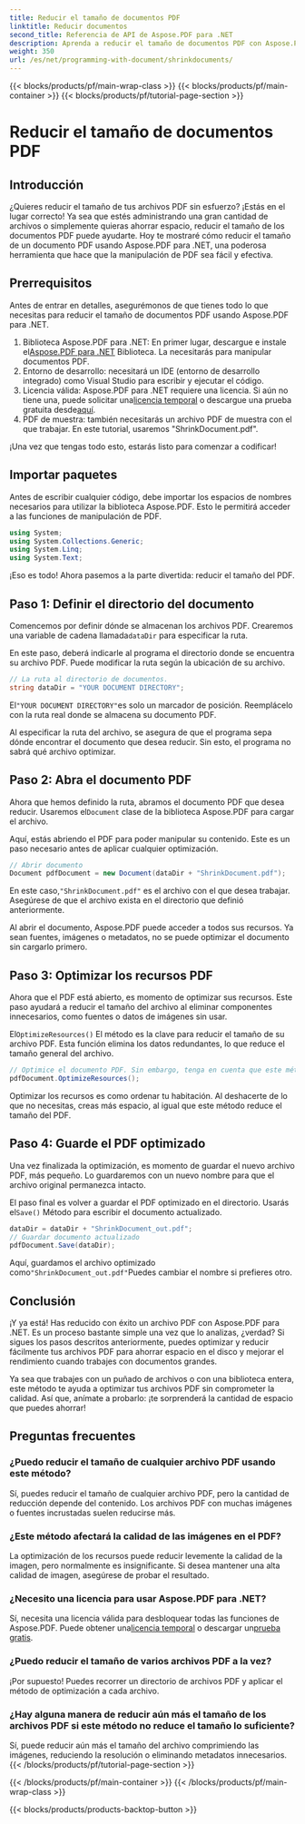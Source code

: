 ```yaml
---
title: Reducir el tamaño de documentos PDF
linktitle: Reducir documentos
second_title: Referencia de API de Aspose.PDF para .NET
description: Aprenda a reducir el tamaño de documentos PDF con Aspose.PDF para .NET en esta guía paso a paso. Optimice los recursos PDF y reduzca el tamaño de los archivos sin comprometer la calidad.
weight: 350
url: /es/net/programming-with-document/shrinkdocuments/
---
```


{{< blocks/products/pf/main-wrap-class >}}
{{< blocks/products/pf/main-container >}}
{{< blocks/products/pf/tutorial-page-section >}}

# Reducir el tamaño de documentos PDF

## Introducción

¿Quieres reducir el tamaño de tus archivos PDF sin esfuerzo? ¡Estás en el lugar correcto! Ya sea que estés administrando una gran cantidad de archivos o simplemente quieras ahorrar espacio, reducir el tamaño de los documentos PDF puede ayudarte. Hoy te mostraré cómo reducir el tamaño de un documento PDF usando Aspose.PDF para .NET, una poderosa herramienta que hace que la manipulación de PDF sea fácil y efectiva.

## Prerrequisitos

Antes de entrar en detalles, asegurémonos de que tienes todo lo que necesitas para reducir el tamaño de documentos PDF usando Aspose.PDF para .NET.

1.  Biblioteca Aspose.PDF para .NET: En primer lugar, descargue e instale el[Aspose.PDF para .NET](https://releases.aspose.com/pdf/net/) Biblioteca. La necesitarás para manipular documentos PDF.
2. Entorno de desarrollo: necesitará un IDE (entorno de desarrollo integrado) como Visual Studio para escribir y ejecutar el código.
3.  Licencia válida: Aspose.PDF para .NET requiere una licencia. Si aún no tiene una, puede solicitar una[licencia temporal](https://purchase.aspose.com/temporary-license/) o descargue una prueba gratuita desde[aquí](https://releases.aspose.com/).
4. PDF de muestra: también necesitarás un archivo PDF de muestra con el que trabajar. En este tutorial, usaremos "ShrinkDocument.pdf".

¡Una vez que tengas todo esto, estarás listo para comenzar a codificar!


## Importar paquetes

Antes de escribir cualquier código, debe importar los espacios de nombres necesarios para utilizar la biblioteca Aspose.PDF. Esto le permitirá acceder a las funciones de manipulación de PDF.

```csharp
using System;
using System.Collections.Generic;
using System.Linq;
using System.Text;
```

¡Eso es todo! Ahora pasemos a la parte divertida: reducir el tamaño del PDF.

## Paso 1: Definir el directorio del documento

 Comencemos por definir dónde se almacenan los archivos PDF. Crearemos una variable de cadena llamada`dataDir` para especificar la ruta.

En este paso, deberá indicarle al programa el directorio donde se encuentra su archivo PDF. Puede modificar la ruta según la ubicación de su archivo.

```csharp
// La ruta al directorio de documentos.
string dataDir = "YOUR DOCUMENT DIRECTORY";
```

 El`"YOUR DOCUMENT DIRECTORY"`es solo un marcador de posición. Reemplácelo con la ruta real donde se almacena su documento PDF.

Al especificar la ruta del archivo, se asegura de que el programa sepa dónde encontrar el documento que desea reducir. Sin esto, el programa no sabrá qué archivo optimizar.


## Paso 2: Abra el documento PDF

 Ahora que hemos definido la ruta, abramos el documento PDF que desea reducir. Usaremos el`Document` clase de la biblioteca Aspose.PDF para cargar el archivo.

Aquí, estás abriendo el PDF para poder manipular su contenido. Este es un paso necesario antes de aplicar cualquier optimización.

```csharp
// Abrir documento
Document pdfDocument = new Document(dataDir + "ShrinkDocument.pdf");
```

 En este caso,`"ShrinkDocument.pdf"` es el archivo con el que desea trabajar. Asegúrese de que el archivo exista en el directorio que definió anteriormente.

Al abrir el documento, Aspose.PDF puede acceder a todos sus recursos. Ya sean fuentes, imágenes o metadatos, no se puede optimizar el documento sin cargarlo primero.

## Paso 3: Optimizar los recursos PDF

Ahora que el PDF está abierto, es momento de optimizar sus recursos. Este paso ayudará a reducir el tamaño del archivo al eliminar componentes innecesarios, como fuentes o datos de imágenes sin usar.

 El`OptimizeResources()` El método es la clave para reducir el tamaño de su archivo PDF. Esta función elimina los datos redundantes, lo que reduce el tamaño general del archivo.

```csharp
// Optimice el documento PDF. Sin embargo, tenga en cuenta que este método no puede garantizar la reducción del tamaño del documento.
pdfDocument.OptimizeResources();
```

Optimizar los recursos es como ordenar tu habitación. Al deshacerte de lo que no necesitas, creas más espacio, al igual que este método reduce el tamaño del PDF.

## Paso 4: Guarde el PDF optimizado

Una vez finalizada la optimización, es momento de guardar el nuevo archivo PDF, más pequeño. Lo guardaremos con un nuevo nombre para que el archivo original permanezca intacto.

 El paso final es volver a guardar el PDF optimizado en el directorio. Usarás el`Save()` Método para escribir el documento actualizado.

```csharp
dataDir = dataDir + "ShrinkDocument_out.pdf";
// Guardar documento actualizado
pdfDocument.Save(dataDir);
```

 Aquí, guardamos el archivo optimizado como`"ShrinkDocument_out.pdf"`Puedes cambiar el nombre si prefieres otro.

## Conclusión

¡Y ya está! Has reducido con éxito un archivo PDF con Aspose.PDF para .NET. Es un proceso bastante simple una vez que lo analizas, ¿verdad? Si sigues los pasos descritos anteriormente, puedes optimizar y reducir fácilmente tus archivos PDF para ahorrar espacio en el disco y mejorar el rendimiento cuando trabajes con documentos grandes.

Ya sea que trabajes con un puñado de archivos o con una biblioteca entera, este método te ayuda a optimizar tus archivos PDF sin comprometer la calidad. Así que, anímate a probarlo: ¡te sorprenderá la cantidad de espacio que puedes ahorrar!

## Preguntas frecuentes

### ¿Puedo reducir el tamaño de cualquier archivo PDF usando este método?
Sí, puedes reducir el tamaño de cualquier archivo PDF, pero la cantidad de reducción depende del contenido. Los archivos PDF con muchas imágenes o fuentes incrustadas suelen reducirse más.

### ¿Este método afectará la calidad de las imágenes en el PDF?
La optimización de los recursos puede reducir levemente la calidad de la imagen, pero normalmente es insignificante. Si desea mantener una alta calidad de imagen, asegúrese de probar el resultado.

### ¿Necesito una licencia para usar Aspose.PDF para .NET?
Sí, necesita una licencia válida para desbloquear todas las funciones de Aspose.PDF. Puede obtener una[licencia temporal](https://purchase.aspose.com/temporary-license/) o descargar un[prueba gratis](https://releases.aspose.com/).

### ¿Puedo reducir el tamaño de varios archivos PDF a la vez?
¡Por supuesto! Puedes recorrer un directorio de archivos PDF y aplicar el método de optimización a cada archivo.

### ¿Hay alguna manera de reducir aún más el tamaño de los archivos PDF si este método no reduce el tamaño lo suficiente?
Sí, puede reducir aún más el tamaño del archivo comprimiendo las imágenes, reduciendo la resolución o eliminando metadatos innecesarios.
{{< /blocks/products/pf/tutorial-page-section >}}

{{< /blocks/products/pf/main-container >}}
{{< /blocks/products/pf/main-wrap-class >}}

{{< blocks/products/products-backtop-button >}}
